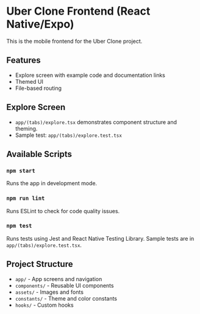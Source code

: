 # Uber Clone Frontend (React Native/Expo)

This is the mobile frontend for the Uber Clone project.

## Features
- Explore screen with example code and documentation links
- Themed UI
- File-based routing

## Explore Screen
- `app/(tabs)/explore.tsx` demonstrates component structure and theming.
- Sample test: `app/(tabs)/explore.test.tsx`

## Available Scripts

### `npm start`
Runs the app in development mode.

### `npm run lint`
Runs ESLint to check for code quality issues.

### `npm test`
Runs tests using Jest and React Native Testing Library. Sample tests are in `app/(tabs)/explore.test.tsx`.

## Project Structure
- `app/` - App screens and navigation
- `components/` - Reusable UI components
- `assets/` - Images and fonts
- `constants/` - Theme and color constants
- `hooks/` - Custom hooks
